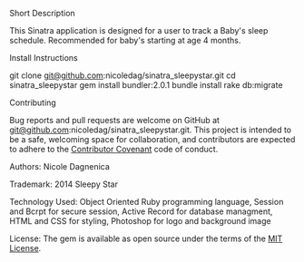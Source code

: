 
Short Description

This Sinatra application is designed for a user to track a Baby's sleep schedule.  Recommended for baby's starting at age 4 months.


Install Instructions

git clone git@github.com:nicoledag/sinatra_sleepystar.git
cd sinatra_sleepystar
gem install bundler:2.0.1
bundle install
rake db:migrate


Contributing

Bug reports and pull requests are welcome on GitHub at git@github.com:nicoledag/sinatra_sleepystar.git. This project is intended to be a safe, welcoming space for collaboration, and contributors are expected to adhere to the [Contributor Covenant](http://contributor-covenant.org) code of conduct.


Authors:  Nicole Dagnenica

Trademark:  2014 Sleepy Star



Technology Used:  Object Oriented Ruby programming language, Session and Bcrpt for secure session, Active Record for database managment, HTML and CSS for styling, Photoshop for logo and background image



License:  The gem is available as open source under the terms of the [MIT License](https://opensource.org/licenses/MIT).



